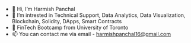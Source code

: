 - 👋 Hi, I’m Harmish Panchal
- 👀 I’m intrested in Technical Support, Data Analytics, Data Visualization, Blockchain, Solidity, DApps, Smart Contracts
- 🌱 FinTech Bootcamp from University of Toronto
- 📫 You can contact me via email - harmishpanchal16@gmail.com

<!---
happie16/happie16 is a ✨ special ✨ repository because its `README.md` (this file) appears on your GitHub profile.
You can click the Preview link to take a look at your changes.
--->
